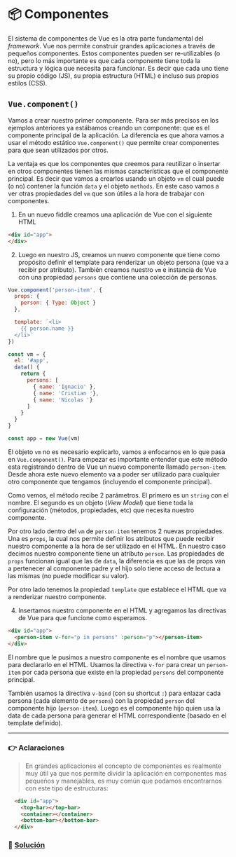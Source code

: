 # 📦 Componentes

El sistema de componentes de Vue es la otra parte fundamental del *framework*. Vue nos permite construir grandes aplicaciones a través de pequeños componentes. Estos componentes pueden ser re-utilizables (o no), pero lo más importante es que cada componente tiene toda la estructura y lógica que necesita para funcionar. Es decir que cada uno tiene su propio código (JS), su propia estructura (HTML) e incluso sus propios estilos (CSS).

## `Vue.component()`

Vamos a crear nuestro primer componente. Para ser más precisos en los ejemplos anteriores ya estábamos creando un componente: que es el componente principal de la aplicación. La diferencia es que ahora vamos a usar el método estático `Vue.component()` que permite crear componentes para que sean utilizados por otros.

La ventaja es que los componentes que creemos para reutilizar o insertar en otros componentes tienen las mismas características que el componente principal. Es decir que vamos a crearlos usando un objeto `vm` el cual puede (o no) contener la función `data` y el objeto `methods`. En este caso vamos a ver otras propiedades del `vm` que son útiles a la hora de trabajar con componentes.

1. En un nuevo fiddle creamos una aplicación de Vue con el siguiente HTML
```html
<div id="app">
</div>
```

2. Luego en nuestro JS, creamos un nuevo componente que tiene como propósito definir el template para renderizar un objeto persona (que va a recibir por atributo). También creamos nuestro `vm` e instancia de Vue con una propiedad `persons` que contiene una colección de personas.

```javascript
Vue.component('person-item', {
  props: {
    person: { Type: Object }
  },

  template: `<li>
    {{ person.name }}
  </li>`
})

const vm = {
  el: '#app',
  data() {
    return {
      persons: [
      	{ name: 'Ignacio' },
        { name: 'Cristian '},
        { name: 'Nicolas '}
      ]
    }
  }
}

const app = new Vue(vm)
```

El objeto `vm` no es necesario explicarlo, vamos a enfocarnos en lo que pasa en `Vue.component()`. Para empezar es importante entender que este método esta registrando dentro de Vue un nuevo componente llamado `person-item`. Desde ahora este nuevo elemento va a poder ser utilizado para cualquier otro componente que tengamos (incluyendo el componente principal).

Como vemos, el método  recibe 2 parámetros. El primero es un `string` con el nombre. El segundo es un objeto (*View Model*) que tiene toda la configuración (métodos, propiedades, etc) que necesita nuestro componente.

Por otro lado dentro del `vm` de `person-item` tenemos 2 nuevas propiedades. Una es `props`, la cual nos permite definir los atributos que puede recibir nuestro componente a la hora de ser utilizado en el HTML. En nuestro caso decimos nuestro componente tiene un atributo `person`. Las propiedades de `props` funcionan igual que las de `data`, la diferencia es que las de props van a pertenecer al componente padre y el hijo solo tiene acceso de lectura a las mismas (no puede modificar su valor).

Por otro lado tenemos la propiedad `template` que establece el HTML que va a renderizar nuestro componente.

4. Insertamos nuestro componente en el HTML y agregamos las directivas de Vue para que funcione como esperamos.
```html
<div id="app">
  <person-item v-for="p in persons" :person="p"></person-item>
</div>
```

El nombre que le pusimos a nuestro componente es el nombre que usamos para declararlo en el HTML. Usamos la directiva `v-for` para crear un `person-item` por cada persona que existe en la propiedad `persons` del componente principal.

También usamos la directiva `v-bind` (con su shortcut `:`) para enlazar cada persona (cada elemento de `persons`) con la propiedad `person` del componente hijo (`person-item`). Luego es el componente hijo quien usa la data de cada persona para generar el HTML correspondiente (basado en el template definido).

___
### 👉 Aclaraciones

> En grandes aplicaciones el concepto de componentes es realmente muy útil ya que nos permite dividir la aplicación en componentes mas pequeños y manejables, es muy común que podamos encontrarnos con este tipo de estructuras:
```html
  <div id="app">
    <top-bar></top-bar>
    <container></container>
    <bottom-bar></bottom-bar>
  </div>
```

### 📝 [Solución](https://jsfiddle.net/ianaya89/580pwqqe)
